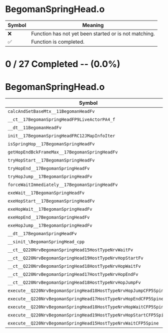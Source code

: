# BegomanSpringHead.o
| Symbol | Meaning 
| ------------- | ------------- 
| :x: | Function has not yet been started or is not matching. 
| :white_check_mark: | Function is completed. 


# 0 / 27 Completed -- (0.0%)
# BegomanSpringHead.o
| Symbol | Decompiled? |
| ------------- | ------------- |
| `calcAndSetBaseMtx__11BegomanHeadFv` | :x: |
| `__ct__17BegomanSpringHeadFP9LiveActorPA4_f` | :x: |
| `__dt__11BegomanHeadFv` | :x: |
| `init__17BegomanSpringHeadFRC12JMapInfoIter` | :x: |
| `isSpringHop__17BegomanSpringHeadFv` | :x: |
| `getHopEndBckFrameMax__17BegomanSpringHeadFv` | :x: |
| `tryHopStart__17BegomanSpringHeadFv` | :x: |
| `tryHopEnd__17BegomanSpringHeadFv` | :x: |
| `tryHopJump__17BegomanSpringHeadFv` | :x: |
| `forceWaitImmediately__17BegomanSpringHeadFv` | :x: |
| `exeWait__17BegomanSpringHeadFv` | :x: |
| `exeHopStart__17BegomanSpringHeadFv` | :x: |
| `exeHopWait__17BegomanSpringHeadFv` | :x: |
| `exeHopEnd__17BegomanSpringHeadFv` | :x: |
| `exeHopJump__17BegomanSpringHeadFv` | :x: |
| `__dt__17BegomanSpringHeadFv` | :x: |
| `__sinit_\BegomanSpringHead_cpp` | :x: |
| `__ct__Q220NrvBegomanSpringHead15HostTypeNrvWaitFv` | :x: |
| `__ct__Q220NrvBegomanSpringHead19HostTypeNrvHopStartFv` | :x: |
| `__ct__Q220NrvBegomanSpringHead18HostTypeNrvHopWaitFv` | :x: |
| `__ct__Q220NrvBegomanSpringHead17HostTypeNrvHopEndFv` | :x: |
| `__ct__Q220NrvBegomanSpringHead18HostTypeNrvHopJumpFv` | :x: |
| `execute__Q220NrvBegomanSpringHead18HostTypeNrvHopJumpCFP5Spine` | :x: |
| `execute__Q220NrvBegomanSpringHead17HostTypeNrvHopEndCFP5Spine` | :x: |
| `execute__Q220NrvBegomanSpringHead18HostTypeNrvHopWaitCFP5Spine` | :x: |
| `execute__Q220NrvBegomanSpringHead19HostTypeNrvHopStartCFP5Spine` | :x: |
| `execute__Q220NrvBegomanSpringHead15HostTypeNrvWaitCFP5Spine` | :x: |
